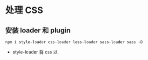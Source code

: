 # 处理 CSS

## 安装 loader 和 plugin

`npm i style-loader css-loader less-loader sass-loader sass -D`

- style-loader
  将 css 以<style>标签的形式动态插入到 HTML 的<head>中

```javascript
const style = document.createElement("style");
style.textContent = styleContent;
document.head.append(style);
```

- css-loader
  解析 CSS 文件中的 @import 和 url()，处理模块化的 CSS

- less-loader
  将 Less 编译为 CSS (内置了 less 编译器（v6+ 不需要单独安装 less）)

- sass-loader
  将 Sass/SCSS 编译为 CSS(需要单独安装 sass)
- sass

`npm i mini-css-extract-plugin css-minimizer-webpack-plugin -D`

- mini-css-extract-plugin
  将 CSS 提取为单独的文件（而非 style 标签）
  替代 style-loader，生成 main.css 文件

- css-minimizer-webpack-plugin
  压缩 CSS 代码

loader：文件转换/编译/转义：less -> css
plugin：文件提取/拆分/合并/压缩…… ： 很多个 css 文件 -> 成一个 css 文件

## 配置

```javascript
const CssMinimizerPlugin = require("css-minimizer-webpack-plugin");
const MiniCssExtractPlugin = require("mini-css-extract-plugin");

module.exports = {
  mode: "production",
  entry: {
    index: "./src/index.js",
  },
  output: {
    path: __dirname + "/dist",
    filename: "[name].[hash:4].js",
    clean: true,
  },
  module: {
    rules: [
      {
        test: /\.css$/,
        use: [MiniCssExtractPlugin.loader, "css-loader"],
      },
      {
        test: /\.less$/,
        use: [MiniCssExtractPlugin.loader, "css-loader", "less-loader"],
      },
      {
        test: /\.s[c|a]ss$/,
        use: [MiniCssExtractPlugin.loader, "css-loader", "sass-loader"],
      },
    ],
  },
  plugins: [new MiniCssExtractPlugin(), new CssMinimizerPlugin()],
};
```

简化一下重复的地方 —— rules
